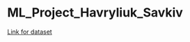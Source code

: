 # ML_Project_Havryliuk_Savkiv

[Link for dataset](https://www.kaggle.com/datasets/savkivyaryna/ukr-bigger)


